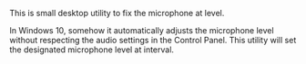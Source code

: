This is small desktop utility to fix the microphone at level. 

In Windows 10, somehow it automatically adjusts the microphone level without respecting the audio settings in the Control Panel. This utility will set the designated microphone level at interval.
